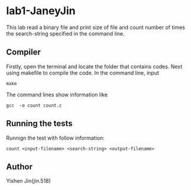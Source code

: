 # lab1-JaneyJin
This lab read a binary file and print size of file and count number of times the search-string specified in the command line.

## Compiler
Firstly, open the terminal and locate the folder that contains codes. Next using makefile to compile the code. In the command line, input
```
make
```
The command lines show information like
```
gcc  -o count count.c
```
## Running the tests
Runnign the test with follow information:
```
count <input-filename> <search-string> <output-filename>
```
## Author
Yishen Jin(jin.518)
